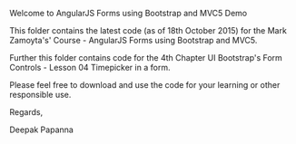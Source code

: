 Welcome to AngularJS Forms using Bootstrap and MVC5 Demo

This folder contains the latest code (as of 18th October 2015) for the Mark Zamoyta's' Course - AngularJS Forms using Bootstrap and MVC5.

Further this folder contains code for the 4th Chapter UI Bootstrap's Form Controls - Lesson 04 Timepicker in a form.

Please feel free to download and use the code for your learning or other responsible use.


Regards, 

Deepak Papanna